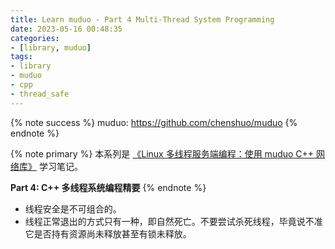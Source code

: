 ```yaml
---
title: Learn muduo - Part 4 Multi-Thread System Programming
date: 2023-05-16 00:48:35
categories:
- [library, muduo]
tags:
- library
- muduo
- cpp
- thread_safe
---
```


{% note success %}
muduo: <https://github.com/chenshuo/muduo>
{% endnote %}

{% note primary %}
本系列是 [《Linux 多线程服务端编程：使用 muduo C++ 网络库》](https://chenshuo.com/book/) 学习笔记。

**Part 4: C++ 多线程系统编程精要**
{% endnote %}

- 线程安全是不可组合的。
- 线程正常退出的方式只有一种，即自然死亡。不要尝试杀死线程，毕竟说不准它是否持有资源尚未释放甚至有锁未释放。
